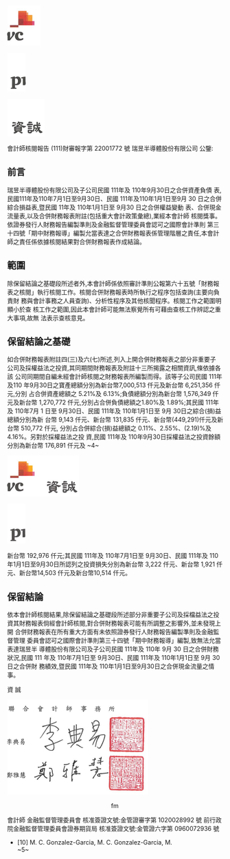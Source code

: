 

![0_image_0.png](0_image_0.png)

![0_image_1.png](0_image_1.png)

![0_image_2.png](0_image_2.png)

會計師核閱報告
(111)財審報字第 22001772 號 瑞昱半導體股份有限公司 公鑒:

## 前言

瑞昱半導體股份有限公司及子公司民國 111年及 110年9月30日之合併資產負債 表,民國111年及110年7月1日至9月30日、民國 111年及110年1月1日至9月 30 日之合併綜合損益表,暨民國 11年及 110年1月1日至 9月30 日之合併權益變動 表、合併現金流量表,以及合併財務報表附註(包括重大會計政策彙總),業經本會計師 核閱獎事。依證券發行人財務報告編製準則及金融監督管理委員會認可之國際會計準則 第三十四號「期中財務報導」編製允當表達之合併財務報表係管理階層之責任,本會計 師之責任係依據核閱結果對合併財務報表作成結論。

## 範圍

除保留結論之基礎段所述者外,本會計師係依照審計準則公報第六十五號「財務報 表之核閱」執行核閱工作。核閱合併財務報表時所執行之程序包括查詢(主要向負責財 務與會計事務之人員查詢)、分析性程序及其他核聞程序。核閱工作之範圍明顯小於查 核工作之範圍,因此本會計師可能無法察覺所有可藉由查核工作辨認之重大事項,故無 法表示查核意見。

## 保留結論之基礎

如合併財務報表附註四(三)及六(七)所述,列入上開合併財務報表之部分非重要子 公司及採權益法之投資,其同期間財務報表及附註十三所揭露之相關資訊,條依據各該 公司同期間自編未經會計師核閱之財務報表所編製而得。該等子公司民國 111年及110 年9月30日之寶產總額分別為新台幣7,000,513 仟元及新台幣 6,251,356 仟元,分別 占合併資產總額之 5.21%及 6.13%;負債總額分別為新台幣 1,576,349 仟元及新台幣 1,270,772 仟元,分別占合併負債總額之1.80%及 1.89%;其民國 111年及 110年7月 1 日至 9月30日、民國 111年及 110年1月1日至 9月 30日之綜合(損)益總額分別為新 台幣 9,143 仟元、新台幣 131,835 仟元、新台幣(449,291)仟元及新台幣 510,772 仟元, 分別占合併綜合(損)益總額之 0.11%、2.55%、(2.19)%及 4.16%。另對於採權益法之投 資,民國 111年及 110年9月30日採權益法之投資餘額分別為新台幣 176,891 仟元及
~4~

![1_image_0.png](1_image_0.png)

![1_image_1.png](1_image_1.png)

新台幣 192,976 仟元;其民國 111年及 110年7月1日至 9月30日、民國 111年及 110 年1月1日至9月30日所認列之投資損失分別為新台幣 3,222 仟元、新台幣 1,921 仟 元、新台幣14,503 仟元及新台幣10,514 仟元。

## 保留結論

依本會計師核閱結果,除保留結論之基礎段所述部分非重要子公司及採檔益法之投 資其財務報表倘經會計師核閱,對合併財務報表可能有所調整之影響外,並未發現上開 合併财務報表在所有重大方面有未依照證券發行人財務報告編製準則及金融監督管理 委員會認可之國際會計準則第三十四號「期中財務報導」編製,致無法允當表達瑞昱半 導體股份有限公司及子公司民國 111年及 110年 9月 30 日之合併財務狀況,民國 111 年及 110年7月1日至 9月30日、民國 111年及 110年1月1日至 9月 30日之合併財 務績效,暨民國 111年及 110年1月1日至9月30日之合併現金流量之情事。

資 誠

![1_image_2.png](1_image_2.png)

$$\operatorname{fm}$$

會計師 金融監督管理委員會 核准簽證文號:金管證審字第 1020028992 號 前行政院金融監督管理委員會證券期貨局 核准簽證文號:金管證六字第 0960072936 號

* [10] M. C. Gonzalez-Garcia, M. C. Gonzalez-Garcia, M.  
~5~